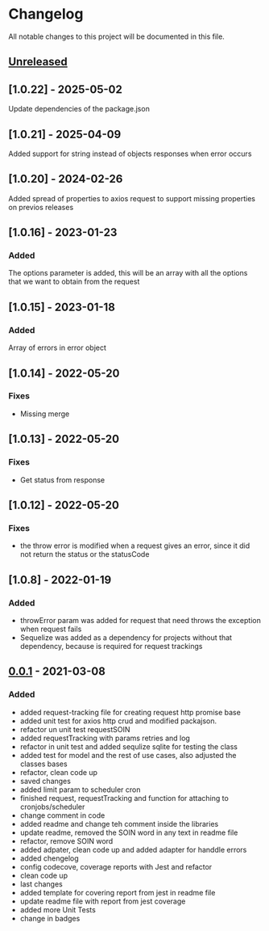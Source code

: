 # Changelog

All notable changes to this project will be documented in this file.

## [Unreleased]

## [1.0.22] - 2025-05-02

Update dependencies of the package.json

## [1.0.21] - 2025-04-09

Added support for string instead of objects responses when error occurs

## [1.0.20] - 2024-02-26

Added spread of properties to axios request to support missing properties on previos releases

## [1.0.16] - 2023-01-23

### Added

The options parameter is added, this will be an array with all the options that we want to obtain from the request

## [1.0.15] - 2023-01-18

### Added

Array of errors in error object

## [1.0.14] - 2022-05-20

### Fixes

- Missing merge

## [1.0.13] - 2022-05-20

### Fixes

- Get status from response

## [1.0.12] - 2022-05-20

### Fixes

- the throw error is modified when a request gives an error, since it did not return the status or the statusCode

## [1.0.8] - 2022-01-19

### Added

- throwError param was added for request that need throws the exception when request fails
- Sequelize was added as a dependency for projects without that dependency, because is required for request trackings

## [0.0.1] - 2021-03-08

### Added

- added request-tracking file for creating request http promise base
- added unit test for axios http crud and modified packajson.
- refactor un unit test requestSOIN
- added requestTracking with params retries and log
- refactor in unit test and added sequlize sqlite for testing the class
- added test for model and the rest of use cases, also adjusted the classes bases
- refactor, clean code up
- saved changes
- added limit param to scheduler cron
- finished request, requestTracking and function for attaching to cronjobs/scheduler
- change comment in code
- added readme and change teh comment inside the libraries
- update readme, removed the SOIN word in any text in readme file
- refactor, remove SOIN word
- added adpater, clean code up and added adapter for handdle errors
- added chengelog
- config codecove, coverage reports with Jest and refactor
- clean code up
- last changes
- added template for covering report from jest in readme file
- update readme file with report from jest coverage
- added more Unit Tests
- change in badges

[unreleased]: https://github.com/SoinLabs/request/compare/v1.1.0...HEAD
[0.0.1]: https://github.com/SoinLabs/request/releases/tag/v0.0.1
